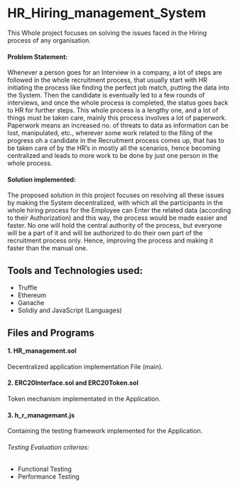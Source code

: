 # HR_Hiring_management_System

This Whole project focuses on solving the issues faced in the Hiring process of any organisation. 

#### Problem Statement: 
Whenever a person goes for an Interview in a company, a lot of steps are followed in the whole recruitment process, that usually start with HR initiating the process like finding the perfect job match, putting the data into the System. Then the candidate is eventually led to a few rounds of interviews, and once the whole process is completed, the status goes back to HR for further steps. 
This whole process is a lengthy one, and a lot of things must be taken care, mainly this process involves a lot of paperwork. Paperwork means an increased no. of threats to data as information can be lost, manipulated, etc., wherever some work related to the filing of the progress oh a candidate in the Recruitment process comes up, that has to be taken care of by the HR’s in mostly all the scenarios, hence becoming centralized and leads to more work to be done by just one person in the whole process.


#### Solution implemented: 
The proposed solution in this project focuses on resolving all these issues by making the System decentralized, with which all the participants in the whole hiring process for the Employee can Enter the related data (according to their Authorization) and this way, the process would be made easier and faster.
No one will hold the central authority of the process, but everyone will be a part of it and will be authorized to do their own part of the recruitment process only. Hence, improving the process and making it faster than the manual one.


## Tools and Technologies used:
- Truffle
- Ethereum
- Ganache
- Solidiy and JavaScript (Languages)

## Files and Programs

#### 1. HR_management.sol
Decentralized application implementation File (main).

#### 2. ERC20Interface.sol and ERC20Token.sol
Token mechanism implementated in the Application.

#### 3. h_r_managemant.js
Containing the testing framework implemented for the Application.

###### Testing Evaluation criterias:
  * Functional Testing
  * Performance Testing
